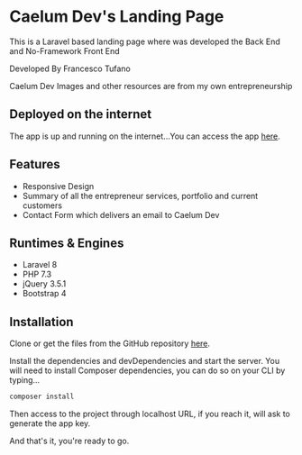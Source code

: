 # Caelum Dev's Landing Page

This is a Laravel based landing page where was developed the Back End and No-Framework Front End

Developed By Francesco Tufano

Caelum Dev Images and other resources are from my own entrepreneurship

## Deployed on the internet

The app is up and running on the internet...You can access the app [here](https://caelumdev.com/).

## Features

- Responsive Design
- Summary of all the entrepreneur services, portfolio and current customers
- Contact Form which delivers an email to Caelum Dev

## Runtimes & Engines

- Laravel 8
- PHP 7.3
- jQuery 3.5.1
- Bootstrap 4


## Installation

Clone or get the files from the GitHub repository [here](https://github.com/ftufano/EnsolverToDo).

Install the dependencies and devDependencies and start the server. You will need to install Composer dependencies, you can do so on your CLI by typing...

```sh
composer install
```

Then access to the project through localhost URL, if you reach it, will ask to generate the app key.

And that's it, you're ready to go.


